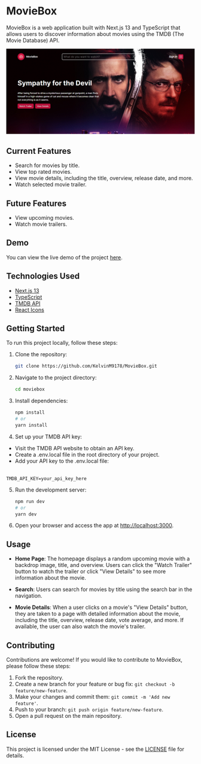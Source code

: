 # MovieBox

MovieBox is a web application built with Next.js 13 and TypeScript that allows users to discover information about movies using the TMDB (The Movie Database) API.

![MovieBox Screenshot](./public/screenshot.png)

## Current Features

- Search for movies by title.
- View top rated movies.
- View movie details, including the title, overview, release date, and more.
- Watch selected movie trailer.

## Future Features
- View upcoming movies.
- Watch movie trailers.

## Demo

You can view the live demo of the project [here](https://movie-511yupvep-adeyemialameen101.vercel.app).

## Technologies Used

- [Next.js 13](https://nextjs.org/)
- [TypeScript](https://www.typescriptlang.org/)
- [TMDB API](https://www.themoviedb.org/documentation/api)
- [React Icons](https://react-icons.github.io/react-icons/)

## Getting Started

To run this project locally, follow these steps:

1. Clone the repository:

   ```bash
   git clone https://github.com/KelvinM9178/MovieBox.git
   ```

2. Navigate to the project directory:
   ```bash  
   cd moviebox
   ```

3. Install dependencies:
   ```bash  
   npm install
   # or
   yarn install
   ```

4. Set up your TMDB API key:
- Visit the TMDB API website to obtain an API key.
- Create a .env.local file in the root directory of your project.
- Add your API key to the .env.local file:   
```env

TMDB_API_KEY=your_api_key_here
```

5. Run the development server:

   ```bash
   npm run dev
   # or
   yarn dev
   ```

6. Open your browser and access the app at [http://localhost:3000](http://localhost:3000).

## Usage

- **Home Page**: The homepage displays a random upcoming movie with a backdrop image, title, and overview. Users can click the "Watch Trailer" button to watch the trailer or click "View Details" to see more information about the movie.

- **Search**: Users can search for movies by title using the search bar in the navigation.

- **Movie Details**: When a user clicks on a movie's "View Details" button, they are taken to a page with detailed information about the movie, including the title, overview, release date, vote average, and more. If available, the user can also watch the movie's trailer.

## Contributing

Contributions are welcome! If you would like to contribute to MovieBox, please follow these steps:

1. Fork the repository.
2. Create a new branch for your feature or bug fix: `git checkout -b feature/new-feature`.
3. Make your changes and commit them: `git commit -m 'Add new feature'`.
4. Push to your branch: `git push origin feature/new-feature`.
5. Open a pull request on the main repository.

## License

This project is licensed under the MIT License - see the [LICENSE](LICENSE) file for details.
